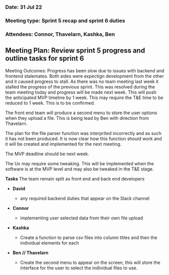 ### Date: 31 Jul 22
### Meeting type: Sprint 5 recap and sprint 6 duties 
### Attendees: Connor, Thavelarn, Kashka, Ben

## Meeting Plan: Review sprint 5 progress and outline tasks for sprint 6

Meeting Outcomes: Progress has been slow due to issues with backend and frontend stalemates. Both sides were expectign development from the other and it caused progress to stall. As there was no team meeting last week it stalled the progress of the previous sprint. This was resolved during the team meeting today and progress will be made next week. This will push the anticipated MVP timeline by 1 week. This may require the T&E time to be reduced to 1 week. This is to be confirmed.

The front end team will produce a second menu to store the user options when they upload a file. This is being lead by Ben with direction from Thavelarn.

The plan for the file parser function was interprited incorrectly and as such it has not been produced. It is now clear how this function should work and it will be created and implemented for the next meeting.

The MVP deadline should be next week.

The Ux may require some tweaking. This will be implemented when the software is at the MVP level and may also be tweaked in the T&E stage. 


**Tasks**
The team remain split as front end and back end developers

+ **David** 
  + any required backend duties that appear on the Slack channel
+ **Connor**
  + implementing user selected data from their own file upload
+ **Kashka**
  + Create a function to parse csv files into column titles and then the individual elements for each

+ **Ben // Thavelarn** 
  + Create the second menu to appear on the screen, this will store the interface for the user to select the individual files to use.
